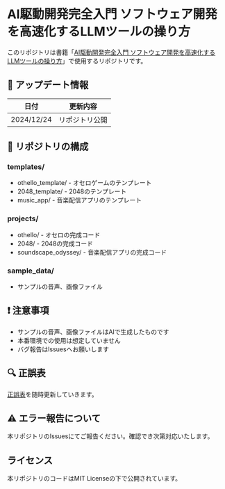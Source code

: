 # AI駆動開発完全入門 ソフトウェア開発を高速化するLLMツールの操り方
このリポジトリは書籍「[AI駆動開発完全入門 ソフトウェア開発を高速化するLLMツールの操り方](https://book.impress.co.jp/books/1124101047)」で使用するリポジトリです。

## 🌟 アップデート情報

| 日付 | 更新内容 |
|------|----------|
| 2024/12/24 | リポジトリ公開 |

## 📁 リポジトリの構成

### templates/
- othello_template/ - オセロゲームのテンプレート 
- 2048_template/ - 2048のテンプレート
- music_app/ - 音楽配信アプリのテンプレート

### projects/ 
- othello/ - オセロの完成コード
- 2048/ - 2048の完成コード
- soundscape_odyssey/ - 音楽配信アプリの完成コード 

### sample_data/
- サンプルの音声、画像ファイル

## ❗ 注意事項
- サンプルの音声、画像ファイルはAIで生成したものです
- 本番環境での使用は想定していません
- バグ報告はIssuesへお願いします

## 🔍 正誤表

[正誤表](errata.md)を随時更新していきます。

## ⚠️ エラー報告について

本リポジトリのIssuesにてご報告ください。確認でき次第対応いたします。

## ライセンス

本リポジトリのコードはMIT Licenseの下で公開されています。
